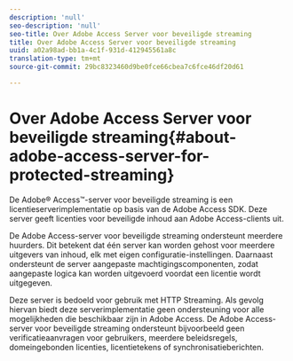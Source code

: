 ```yaml
---
description: 'null'
seo-description: 'null'
seo-title: Over Adobe Access Server voor beveiligde streaming
title: Over Adobe Access Server voor beveiligde streaming
uuid: a02a98ad-bb1a-4c1f-931d-412945561a8c
translation-type: tm+mt
source-git-commit: 29bc8323460d9be0fce66cbea7c6fce46df20d61

---
```



# Over Adobe Access Server voor beveiligde streaming{#about-adobe-access-server-for-protected-streaming}

De Adobe® Access™-server voor beveiligde streaming is een licentieserverimplementatie op basis van de Adobe Access SDK. Deze server geeft licenties voor beveiligde inhoud aan Adobe Access-clients uit.

De Adobe Access-server voor beveiligde streaming ondersteunt meerdere huurders. Dit betekent dat één server kan worden gehost voor meerdere uitgevers van inhoud, elk met eigen configuratie-instellingen. Daarnaast ondersteunt de server aangepaste machtigingscomponenten, zodat aangepaste logica kan worden uitgevoerd voordat een licentie wordt uitgegeven.

Deze server is bedoeld voor gebruik met HTTP Streaming. Als gevolg hiervan biedt deze serverimplementatie geen ondersteuning voor alle mogelijkheden die beschikbaar zijn in Adobe Access. De Adobe Access-server voor beveiligde streaming ondersteunt bijvoorbeeld geen verificatieaanvragen voor gebruikers, meerdere beleidsregels, domeingebonden licenties, licentietekens of synchronisatieberichten.

